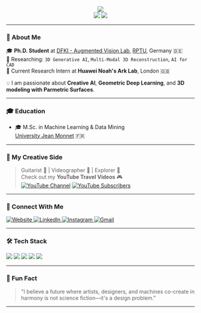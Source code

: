 <div align="center">
<img src="https://readme-typing-svg.herokuapp.com?font=JetBrains+Mono&size=36&pause=1000&center=true&vCenter=true&width=600&color=5271ff&lines=Hey,+I'm+Mohammad+Sadil+Khan;Research+Intern+at+Huawei+UK" />
</div>

<div align="center">
  <img src="https://img.shields.io/github/stars/SadilKhan?style=for-the-badge&label=Stars&labelColor=blue&color=black" />
  <img src="https://img.shields.io/github/followers/SadilKhan?style=for-the-badge&label=Followers&labelColor=red&color=black" />
</div>

---

### 🧠 About Me

🎓 **Ph.D. Student** at [DFKI - Augmented Vision Lab](https://av.dfki.de/), [RPTU](https://rptu.de/en/home-1), Germany 🇩🇪  
🔬 Researching: `3D Generative AI`, `Multi-Modal 3D Reconstruction`, `AI for CAD`  
🧪 Current Research Intern at **Huawei Noah's Ark Lab**, London 🇬🇧  

💡 I am passionate about **Creative AI**, **Geometric Deep Learning**, and **3D modeling with Parmetric Surfaces**.  

---

### 🎓 Education
- 🎓 M.Sc. in Machine Learning & Data Mining  
  [University Jean Monnet](https://www.univ-st-etienne.fr/) 🇫🇷

---

### 🎥 My Creative Side
> Guitarist 🎸 | Videographer 🎥 | Explorer 🚝  
Check out my **YouTube Travel Videos** 🎮  
[![YouTube Channel](https://img.shields.io/youtube/channel/views/UC3TCC__F3NbO2I18D7nSP6g?style=social)](https://www.youtube.com/channel/UC3TCC__F3NbO2I18D7nSP6g)
[![YouTube Subscribers](https://img.shields.io/youtube/channel/subscribers/UC3TCC__F3NbO2I18D7nSP6g?style=social)](https://www.youtube.com/channel/UC3TCC__F3NbO2I18D7nSP6g)

---

### 🔗 Connect With Me

<p align="left">
  <a href="https://mdsadilkhan.onrender.com/">
    <img alt="Website" src="https://img.shields.io/badge/Homepage-222?style=for-the-badge&logo=HomeAdvisor&logoColor=white" />
  </a>
  <a href="https://www.linkedin.com/in/md-sadil-khan-a96568170/">
    <img alt="LinkedIn" src="https://img.shields.io/badge/LinkedIn-0A66C2?style=for-the-badge&logo=linkedin&logoColor=white" />
  </a>
  <a href="https://www.instagram.com/ryzenx_sk/">
    <img alt="Instagram" src="https://img.shields.io/badge/Instagram-E4405F?style=for-the-badge&logo=instagram&logoColor=white" />
  </a>
  <a href="mailto:mdsadilkhan99@gmail.com">
    <img alt="Gmail" src="https://img.shields.io/badge/Gmail-D14836?style=for-the-badge&logo=gmail&logoColor=white" />
  </a>
</p>

---

### 🛠️ Tech Stack

<p align="left">
  <img src="https://img.shields.io/badge/Python-3776AB?style=for-the-badge&logo=python&logoColor=white"/>
  <img src="https://img.shields.io/badge/PyTorch-EE4C2C?style=for-the-badge&logo=pytorch&logoColor=white"/>
  <img src="https://img.shields.io/badge/Julia-9558B2?style=for-the-badge&logo=julia&logoColor=white"/>
  <img src="https://img.shields.io/badge/Anaconda-44A833?style=for-the-badge&logo=anaconda&logoColor=white"/>
  <img src="https://img.shields.io/badge/Swift-FA7343?style=for-the-badge&logo=swift&logoColor=white"/>
</p>

---

### 🧹 Fun Fact

> "I believe a future where artists, designers, and machines co-create in harmony is not science fiction—it's a design problem."

---


